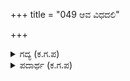 +++
title = "049 ಆವ ವಿಧದಲಿ"

+++

<details><summary>ಗದ್ಯ (ಕ.ಗ.ಪ) </summary>

49. ಯಾವ ವಿಧದಲ್ಲಿ ಪಾರ್ಥನು ಪಾವಕ, ಅನಿಲ, ವಾರುಣ ಮೊದಲಾದ ದಿವ್ಯವಾದ ಅಸ್ತ್ರಗಳ ಪ್ರಪಂಚವನ್ನು ರಚಿಸಿದನೋ ಅದೇ ವಿಧಾನದಲ್ಲಿ, ವಿನೋದದಲ್ಲಿ ವಿಶೇಷವಾದ ಬಂಧದಲ್ಲಿ ಅರ್ಜುನನ ಬಾಣಗಳ ಸಮೂಹದ ಚಾತುರ್ಯವನ್ನು ಕಲಿಕರ್ಣನೂ ತೋರಿಸಿದನು
</details>

<details><summary>ಪದಾರ್ಥ (ಕ.ಗ.ಪ) </summary>

ವಿಹಾರ-ವಿನೋದ, ಬಿನ್ನಾಣ-ಚಾತುರ್ಯ, ವಿಬಂಧ-ವಿಶೇಷವಾದ ಬಂಧ, [ಬಾಣಪ್ರಯೋಗದಿಂದ ಎದುರಾಳಿಯನ್ನು ಬಂಧಿಸುವ, ಕಟ್ಟಿ ಹಾಕುವ ಬಾಣ ಪ್ರಯೋಗ (?)]
</details>
